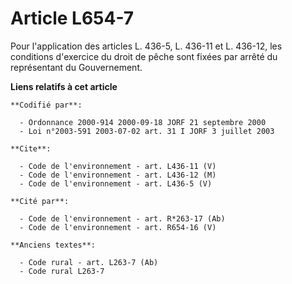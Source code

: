 # Article L654-7

Pour l'application des articles L. 436-5, L. 436-11 et L. 436-12, les conditions d'exercice du droit de pêche sont fixées par
arrêté du représentant du Gouvernement.

**Liens relatifs à cet article**

	**Codifié par**:

	  - Ordonnance 2000-914 2000-09-18 JORF 21 septembre 2000
	  - Loi n°2003-591 2003-07-02 art. 31 I JORF 3 juillet 2003

	**Cite**:

	  - Code de l'environnement - art. L436-11 (V)
	  - Code de l'environnement - art. L436-12 (M)
	  - Code de l'environnement - art. L436-5 (V)

	**Cité par**:

	  - Code de l'environnement - art. R*263-17 (Ab)
	  - Code de l'environnement - art. R654-16 (V)

	**Anciens textes**:

	  - Code rural - art. L263-7 (Ab)
	  - Code rural L263-7
